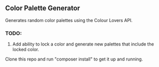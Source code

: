 ## Color Palette Generator

Generates random color palettes using the Colour Lovers API.

### TODO:

1. Add ability to lock a color and generate new palettes that include the locked color.

Clone this repo and run "composer install" to get it up and running.